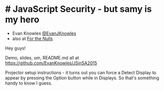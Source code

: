 # # JavaScript Security - but samy is my hero

* Evan Knowles [@EvanJKnowles](https://twitter.com/EvanJKnowles)
* also at [For the Nulls](http://knowles.co.za)

Hey guys!

Demo, slides, um, README.md all at https://github.com/EvanKnowles/JSinSA2015

Projector setup instructions - it turns out you can force a Detect Display to appear by pressing the Option button while in Displays. So that's something handy to know I guess.
